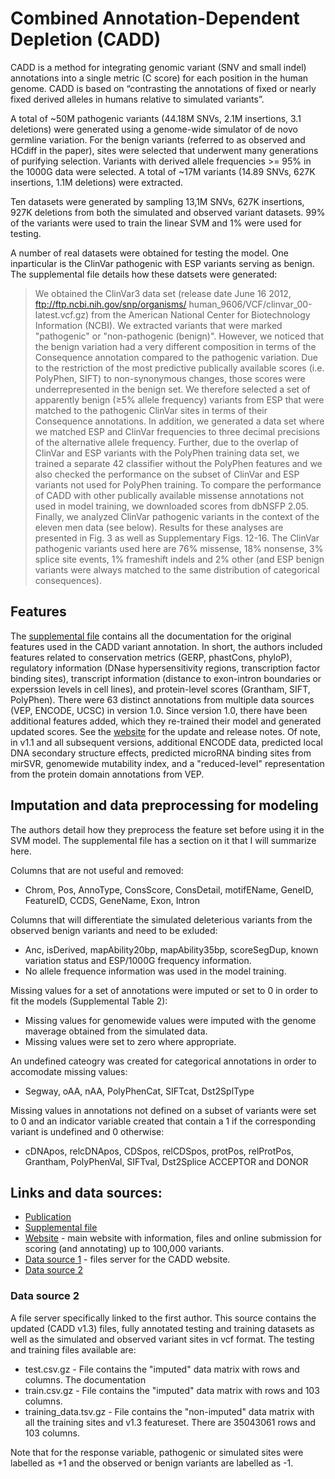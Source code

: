 # Combined Annotation-Dependent Depletion (CADD)

CADD is a method for integrating genomic variant (SNV and small indel) annotations into a single metric (C score) for each position in the human genome. CADD is based on “contrasting the annotations of fixed or nearly fixed derived alleles in humans relative to simulated variants”.

A total of ~50M pathogenic variants (44.18M SNVs, 2.1M insertions, 3.1 deletions) were generated using a genome-wide simulator of de novo germline variation. For the benign variants (referred to as observed and HCdiff in the paper), sites were selected that underwent many generations of purifying selection. Variants with derived allele frequencies >= 95% in the 1000G data were selected. A total of ~17M variants (14.89 SNVs, 627K insertions, 1.1M deletions) were extracted.

Ten datasets were generated by sampling 13,1M SNVs, 627K insertions, 927K deletions from both the simulated and observed variant datasets. 99% of the variants were used to train the linear SVM and 1% were used for testing.

A number of real datasets were obtained for testing the model. One inparticular is the ClinVar pathogenic with ESP variants serving as benign. The supplemental file details how these datsets were generated:

> We obtained the ClinVar3 data set (release date June 16 2012, ftp://ftp.ncbi.nih.gov/snp/organisms/ human_9606/VCF/clinvar_00-latest.vcf.gz) from the American National Center for Biotechnology Information (NCBI). We extracted variants that were marked "pathogenic" or "non-pathogenic (benign)". However, we noticed that the benign variation had a very different composition in terms of the Consequence annotation compared to the pathogenic variation. Due to the restriction of the most predictive publically available scores (i.e. PolyPhen, SIFT) to non-synonymous changes, those scores were underrepresented in the benign set. We therefore selected a set of apparently benign (≥5% allele frequency) variants from ESP that were matched to the pathogenic ClinVar sites in terms of their Consequence annotations. In addition, we generated a data set where we matched ESP and ClinVar frequencies to three decimal precisions of the alternative allele frequency. Further, due to the overlap of ClinVar and ESP variants with the PolyPhen training data set, we trained a separate 42
classifier without the PolyPhen features and we also checked the performance on the subset of ClinVar and ESP variants not used for PolyPhen training. To compare the performance of CADD with other publically available missense annotations not used in model training, we downloaded scores from dbNSFP 2.05. Finally, we analyzed ClinVar pathogenic variants in the context of the eleven men data (see below). Results for these analyses are presented in Fig. 3 as well as Supplementary Figs. 12-16. The ClinVar pathogenic variants used here are 76% missense, 18% nonsense, 3% splice site events, 1% frameshift indels and 2% other (and ESP benign variants were always matched to the same distribution of categorical consequences).


## Features

The [supplemental file](http://www.ncbi.nlm.nih.gov/pmc/articles/PMC3992975/bin/NIHMS555958-supplement-1.pdf) contains all the documentation for the original features used in the CADD variant annotation. In short, the authors included features related to conservation metrics (GERP, phastCons, phyloP), regulatory information (DNase hypersensitivity regions, transcription factor binding sites), transcript information (distance to exon-intron boundaries or experssion levels in cell lines), and protein-level scores (Grantham, SIFT, PolyPhen). There were 63 distinct annotations from multiple data sources (VEP, ENCODE, UCSC) in version 1.0. Since version 1.0, there have been additional features added, which they re-trained their model and generated updated scores. See the [website](http://cadd.gs.washington.edu/info) for the update and release notes. Of note, in v1.1 and all subsequent versions, additional ENCODE data, predicted local DNA secondary structure effects, predicted microRNA binding sites from mirSVR, genomewide mutability index, and a "reduced-level" representation from the protein domain annotations from VEP.

## Imputation and data preprocessing for modeling

The authors detail how they preprocess the feature set before using it in the SVM model. The supplemental file has a section on it that I will summarize here.

Columns that are not useful and removed:
  * Chrom, Pos, AnnoType, ConsScore, ConsDetail, motifEName, GeneID, FeatureID, CCDS, GeneName, Exon, Intron

Columns that will differentiate the simulated deleterious variants from the observed benign variants and need to be exluded:
  * Anc, isDerived, mapAbility20bp, mapAbility35bp, scoreSegDup, known variation status and ESP/1000G frequency information.
  * No allele frequence information was used in the model training.

Missing values for a set of annotations were imputed or set to 0 in order to fit the models (Supplemental Table 2):
  * Missing values for genomewide values were imputed with the genome maverage obtained from the simulated data.
  * Missing values were set to zero where appropriate.

An undefined cateogry was created for categorical annotations in order to accomodate missing values:
  * Segway, oAA, nAA, PolyPhenCat, SIFTcat, Dst2SplType

Missing values in annotations not defined on a subset of variants were set to 0 and an indicator variable created that contain a 1 if the corresponding variant is undefined and 0 otherwise:
  * cDNApos, relcDNApos, CDSpos, relCDSpos, protPos, relProtPos, Grantham, PolyPhenVal, SIFTval, Dst2Splice ACCEPTOR and DONOR

## Links and data sources:
  * [Publication](http://www.ncbi.nlm.nih.gov/pubmed/24487276)
  * [Supplemental file](http://www.ncbi.nlm.nih.gov/pmc/articles/PMC3992975/bin/NIHMS555958-supplement-1.pdf)
  * [Website](http://cadd.gs.washington.edu/) - main website with information, files and online submission for scoring (and annotating) up to 100,000 variants.
  * [Data source 1](http://krishna.gs.washington.edu/members/mkircher/download/CADD/) - files server for the CADD website.
  * [Data source 2](http://krishna.gs.washington.edu/members/mkircher/download/CADD/)

### Data source 2

A file server specifically linked to the first author. This source contains the updated (CADD v1.3) files, fully annotated testing and training datasets as well as the simulated and observed variant sites in vcf format. The testing and training files available are:
  * test.csv.gz - File contains the "imputed" data matrix with  rows and  columns. The documentation
  * train.csv.gz - File contains the "imputed" data matrix with  rows and 103 columns. 
  * training_data.tsv.gz - File contains the "non-imputed" data matrix with all the training sites and v1.3 featureset. There are 35043061 rows and 103 columns.

Note that for the response variable, pathogenic or simulated sites were labelled as +1 and the observed or benign variants are labelled as -1.
